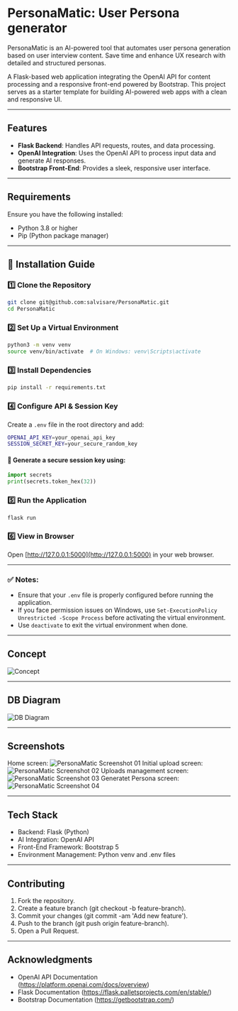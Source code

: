 # PersonaMatic: User Persona generator

PersonaMatic is an AI-powered tool that automates user persona generation based on user interview content. Save time and enhance UX research with detailed and structured personas.

A Flask-based web application integrating the OpenAI API for content processing and a responsive front-end powered by Bootstrap. This project serves as a starter template for building AI-powered web apps with a clean and responsive UI.

---

## Features

- **Flask Backend**: Handles API requests, routes, and data processing.
- **OpenAI Integration**: Uses the OpenAI API to process input data and generate AI responses.
- **Bootstrap Front-End**: Provides a sleek, responsive user interface.

---

## Requirements

Ensure you have the following installed:
- Python 3.8 or higher
- Pip (Python package manager)

---

## 🚀 Installation Guide

### 1️⃣ Clone the Repository

```bash
git clone git@github.com:salvisare/PersonaMatic.git
cd PersonaMatic
```

### 2️⃣ Set Up a Virtual Environment

```bash
python3 -m venv venv
source venv/bin/activate  # On Windows: venv\Scripts\activate
```

### 3️⃣ Install Dependencies

```bash
pip install -r requirements.txt
```

### 4️⃣ Configure API & Session Key

Create a `.env` file in the root directory and add:

```bash
OPENAI_API_KEY=your_openai_api_key
SESSION_SECRET_KEY=your_secure_random_key
```

#### 🔑 Generate a secure session key using:
```python
import secrets
print(secrets.token_hex(32))
```

### 5️⃣ Run the Application

```bash
flask run
```

### 6️⃣ View in Browser
Open [http://127.0.0.1:5000](http://127.0.0.1:5000) in your web browser.

---

### ✅ Notes:
- Ensure that your `.env` file is properly configured before running the application.
- If you face permission issues on Windows, use `Set-ExecutionPolicy Unrestricted -Scope Process` before activating the virtual environment.
- Use `deactivate` to exit the virtual environment when done.

---

## Concept
![Concept](app/static/img/PersonaMatic_concept.png)

---

## DB Diagram
![DB Diagram](app/static/img/db_schema.png)

---

## Screenshots
Home screen:
![PersonaMatic Screenshot 01](app/static/img/PersonaMatic_01.png)
Initial upload screen:
![PersonaMatic Screenshot 02](app/static/img/PersonaMatic_02.png)
Uploads management screen:
![PersonaMatic Screenshot 03](app/static/img/PersonaMatic_03.png)
Generatet Persona screen:
![PersonaMatic Screenshot 04](app/static/img/PersonaMatic_04.png)

---

## Tech Stack
* Backend: Flask (Python)
* AI Integration: OpenAI API
* Front-End Framework: Bootstrap 5
* Environment Management: Python venv and .env files

---

## Contributing
1. Fork the repository.
2. Create a feature branch (git checkout -b feature-branch).
3. Commit your changes (git commit -am 'Add new feature').
4. Push to the branch (git push origin feature-branch).
5. Open a Pull Request.

---

## Acknowledgments
* OpenAI API Documentation (https://platform.openai.com/docs/overview)
* Flask Documentation (https://flask.palletsprojects.com/en/stable/)
* Bootstrap Documentation (https://getbootstrap.com/)